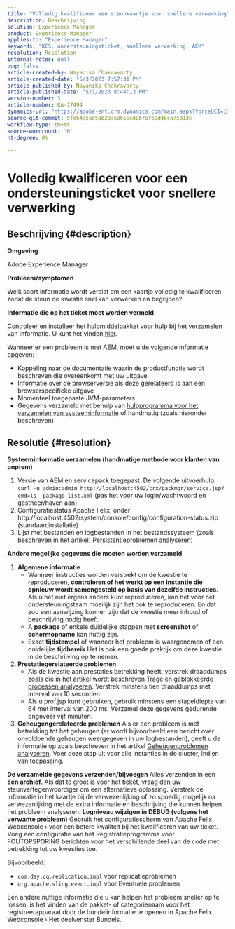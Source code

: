 ```yaml
---
title: "Volledig kwalificeer een steunkaartje voor snellere verwerking"
description: Beschrijving
solution: Experience Manager
product: Experience Manager
applies-to: "Experience Manager"
keywords: "KCS, ondersteuningsticket, snellere verwerking, AEM"
resolution: Resolution
internal-notes: null
bug: false
article-created-by: Nayanika Chakravarty
article-created-date: "5/3/2023 7:57:31 PM"
article-published-by: Nayanika Chakravarty
article-published-date: "5/3/2023 8:44:13 PM"
version-number: 3
article-number: KA-17494
dynamics-url: "https://adobe-ent.crm.dynamics.com/main.aspx?forceUCI=1&pagetype=entityrecord&etn=knowledgearticle&id=18461fbc-ece9-ed11-a7c6-6045bd006b25"
source-git-commit: 5fc6485ad5ab20758656cd0b7afb9d46ca75813e
workflow-type: tm+mt
source-wordcount: '0'
ht-degree: 0%

---
```


# Volledig kwalificeren voor een ondersteuningsticket voor snellere verwerking

## Beschrijving {#description}


<b>Omgeving</b>

Adobe Experience Manager

<b>Probleem/symptomen</b>

Welk soort informatie wordt vereist om een kaartje volledig te kwalificeren zodat de steun de kwestie snel kan verwerken en begrijpen?

<b>Informatie die op het ticket moet worden vermeld</b>

Controleer en installeer het hulpmiddelpakket voor hulp bij het verzamelen van informatie. U kunt het vinden [hier](https://helpx.adobe.com/experience-manager/kb/index/tools.html).

Wanneer er een probleem is met AEM, moet u de volgende informatie opgeven:

- Koppeling naar de documentatie waarin de productfunctie wordt beschreven die overeenkomt met uw uitgave
- Informatie over de browserversie als deze gerelateerd is aan een browserspecifieke uitgave
- Momenteel toegepaste JVM-parameters
- Gegevens verzameld met behulp van [hulpprogramma voor het verzamelen van systeeminformatie](https://helpx.adobe.com/experience-manager/kb/support-info-collector.html) of handmatig (zoals hieronder beschreven)



## Resolutie {#resolution}

<b>Systeeminformatie verzamelen (handmatige methode voor klanten van onprem)</b>
1. Versie van AEM en servicepack toegepast. De volgende uitvoerhulp: `curl -u admin:admin http://localhost:4502/crx/packmgr/service.jsp?cmd=ls  package_list.xml` (pas het voor uw login/wachtwoord en gastheer/haven aan)
2. Configuratiestatus Apache Felix, onder http://localhost:4502/system/console/config/configuration-status.zip (standaardinstallatie)
3. Lijst met bestanden en logbestanden in het bestandssysteem (zoals beschreven in het artikel) [Persistentieproblemen analyseren](https://helpx.adobe.com/experience-manager/kb/AnalyzePersistenceProblems.html))

<b>Andere mogelijke gegevens die moeten worden verzameld</b>
1. <b>Algemene informatie</b>
   - Wanneer instructies worden verstrekt om de kwestie te reproduceren, <b>controleren of het werkt op een instantie die opnieuw wordt samengesteld op basis van dezelfde instructies</b>. Als u het niet ergens anders kunt reproduceren, kan het voor het ondersteuningsteam moeilijk zijn het ook te reproduceren. En dat zou een aanwijzing kunnen zijn dat de kwestie meer inhoud of beschrijving nodig heeft.
   - A <b>package</b> of enkele duidelijke stappen met <b>screenshot</b> of <b>schermopname</b> kan nuttig zijn.
   - Exact <b>tijdstempel</b> of wanneer het probleem is waargenomen of een duidelijke <b>tijdbereik</b> Het is ook een goede praktijk om deze kwestie in de beschrijving op te nemen.
2. <b>Prestatiegerelateerde problemen</b>
   - Als de kwestie aan prestaties betrekking heeft, verstrek draaddumps zoals die in het artikel wordt beschreven [Trage en geblokkeerde processen analyseren](https://helpx.adobe.com/experience-manager/kb/AnalyzeSlowAndBlockedProcesses.html). Verstrek minstens tien draaddumps met interval van 10 seconden.
   - Als u prof.jsp kunt gebruiken, gebruik minstens een stapeldiepte van 64 met interval van 200 ms. Verzamel deze gegevens gedurende ongeveer vijf minuten.
3. <b>Geheugengerelateerde problemen</b>    Als er een probleem is met betrekking tot het geheugen (er wordt bijvoorbeeld een bericht over onvoldoende geheugen weergegeven in uw logbestanden), geeft u de informatie op zoals beschreven in het artikel [Geheugenproblemen analyseren](https://experienceleague.adobe.com/docs/experience-cloud-kcs/kbarticles/KA-17482.html?lang=en). Voer deze stap uit voor alle instanties in de cluster, indien van toepassing.

<b>De verzamelde gegevens verzenden/bijvoegen</b>
Alles verzenden in een <b>één archief</b>. Als dat te groot is voor het ticket, vraag dan uw steunvertegenwoordiger om een alternatieve oplossing. Verstrek de informatie in het kaartje bij de verwezenlijking of zo spoedig mogelijk na verwezenlijking met de extra informatie en beschrijving die kunnen helpen het probleem analyseren.
<b>Logniveau wijzigen in DEBUG (volgens het verwante probleem)</b>
Gebruik het configuratiescherm van Apache Felix Webconsole › voor een betere kwaliteit bij het kwalificeren van uw ticket. Voeg een configuratie van het Registratieprogramma voor FOUTOPSPORING berichten voor het verschillende deel van de code met betrekking tot uw kwesties toe.

Bijvoorbeeld:

- `com.day.cq.replication.impl` voor replicatieproblemen
- `org.apache.sling.event.impl` voor Eventuele problemen




Een andere nuttige informatie die u kan helpen het probleem sneller op te lossen, is het vinden van de pakket- of categorienaam voor het registreerapparaat door de bundelinformatie te openen in Apache Felix Webconsole › Het deelvenster Bundels.
